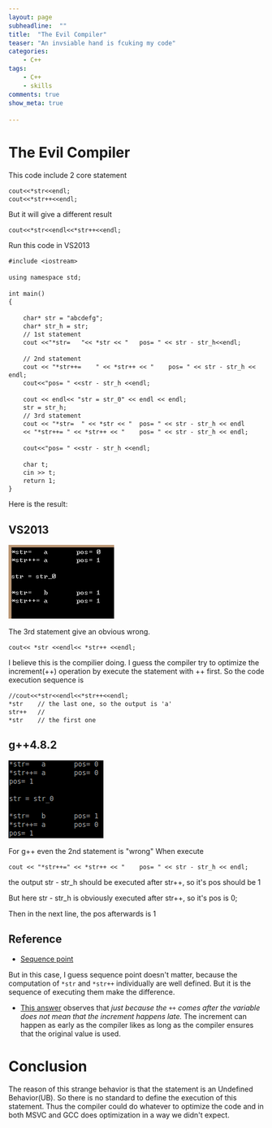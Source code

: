 ```yaml
---
layout: page
subheadline:  ""
title:  "The Evil Compiler"
teaser: "An invsiable hand is fcuking my code"
categories:
    - C++
tags:
    - C++
    - skills
comments: true
show_meta: true

---
```


The Evil Compiler
===

This code include 2 core statement
	
	cout<<*str<<endl;
	cout<<*str++<<endl;

But it will give a different result
	
	cout<<*str<<endl<<*str++<<endl;

Run this code in VS2013

	#include <iostream>

	using namespace std;

	int main()
	{

		char* str = "abcdefg";
		char* str_h = str;
		// 1st statement
		cout <<"*str=	"<< *str << "	pos= " << str - str_h<<endl;

		// 2nd statement
		cout << "*str++=	" << *str++ << " 	pos= " << str - str_h << endl;
		cout<<"pos= " <<str - str_h <<endl;

		cout << endl<< "str = str_0" << endl << endl;
		str = str_h;
		// 3rd statement
		cout << "*str=	" << *str << "	pos= " << str - str_h << endl
		<< "*str++=	" << *str++ << " 	pos= " << str - str_h << endl;

		cout<<"pos= " <<str - str_h <<endl;

		char t;
		cin >> t;
		return 1;
	}

Here is the result:

VS2013
---


![alt text][VS2013]

[VS2013]: https://raw.githubusercontent.com/cuixiongyi/cuixiongyi.github.io/master/images/vc2013.png "VS2013"


The 3rd statement give an obvious wrong.

	cout<< *str <<endl<< *str++ <<endl;

I believe this is the compilier doing. I guess the compiler try to optimize the increment(++) operation by execute the statement with ++ first. 
So the code execution sequence is 

	//cout<<*str<<endl<<*str++<<endl;
	*str 	// the last one, so the output is 'a'
	str++	// 
	*str 	// the first one

g++4.8.2
---

![alt text][g++_str++]

[g++_str++]: https://raw.githubusercontent.com/cuixiongyi/cuixiongyi.github.io/master/images/g++_str++.png "g++_str++"

For g++ even the 2nd statement is "wrong"
When execute
	
	cout << "*str++=" << *str++ << " 	pos= " << str - str_h << endl;

the output str - str_h should be executed after str++, so it's pos should be 1

But here str - str_h is obviously executed after str++, so it's pos is 0;

Then in the next line, the pos afterwards is 1



Reference
---
* [Sequence point](https://en.wikipedia.org/wiki/Sequence_point)

But in this case, I guess sequence point doesn't matter, because the computation of `*str` and `*str++` individually are well defined. But it is the sequence of executing them make the difference.

* [This answer](http://stackoverflow.com/a/31083924) observes that
*just because the ```++``` comes after the variable does not mean that the increment happens late.* The increment can happen as early as the compiler likes as long as the compiler ensures that the original value is used.

Conclusion
===	

The reason of this strange behavior is that the statement is an Undefined Behavior(UB). So there is no standard to define the execution of this statement. Thus the compiler could do whatever to optimize the code and in both MSVC and GCC does optimization in a way we didn't expect.

